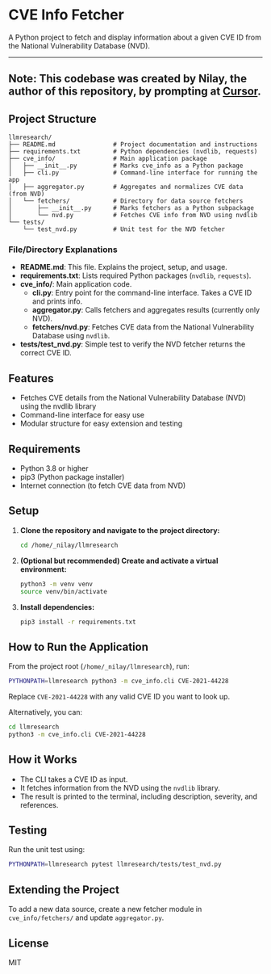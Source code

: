 # CVE Info Fetcher

A Python project to fetch and display information about a given CVE ID from the National Vulnerability Database (NVD).

---
**Note:** This codebase was created by Nilay, the author of this repository, by prompting at [Cursor](https://www.cursor.so/).
---

## Project Structure

```
llmresearch/
├── README.md                # Project documentation and instructions
├── requirements.txt         # Python dependencies (nvdlib, requests)
├── cve_info/                # Main application package
│   ├── __init__.py          # Marks cve_info as a Python package
│   ├── cli.py               # Command-line interface for running the app
│   ├── aggregator.py        # Aggregates and normalizes CVE data (from NVD)
│   └── fetchers/            # Directory for data source fetchers
│       ├── __init__.py      # Marks fetchers as a Python subpackage
│       └── nvd.py           # Fetches CVE info from NVD using nvdlib
└── tests/
    └── test_nvd.py          # Unit test for the NVD fetcher
```

### File/Directory Explanations
- **README.md**: This file. Explains the project, setup, and usage.
- **requirements.txt**: Lists required Python packages (`nvdlib`, `requests`).
- **cve_info/**: Main application code.
  - **cli.py**: Entry point for the command-line interface. Takes a CVE ID and prints info.
  - **aggregator.py**: Calls fetchers and aggregates results (currently only NVD).
  - **fetchers/nvd.py**: Fetches CVE data from the National Vulnerability Database using `nvdlib`.
- **tests/test_nvd.py**: Simple test to verify the NVD fetcher returns the correct CVE ID.

## Features
- Fetches CVE details from the National Vulnerability Database (NVD) using the nvdlib library
- Command-line interface for easy use
- Modular structure for easy extension and testing

## Requirements
- Python 3.8 or higher
- pip3 (Python package installer)
- Internet connection (to fetch CVE data from NVD)

## Setup
1. **Clone the repository and navigate to the project directory:**
   ```bash
   cd /home/_nilay/llmresearch
   ```
2. **(Optional but recommended) Create and activate a virtual environment:**
   ```bash
   python3 -m venv venv
   source venv/bin/activate
   ```
3. **Install dependencies:**
   ```bash
   pip3 install -r requirements.txt
   ```

## How to Run the Application
From the project root (`/home/_nilay/llmresearch`), run:
```bash
PYTHONPATH=llmresearch python3 -m cve_info.cli CVE-2021-44228
```
Replace `CVE-2021-44228` with any valid CVE ID you want to look up.

Alternatively, you can:
```bash
cd llmresearch
python3 -m cve_info.cli CVE-2021-44228
```

## How it Works
- The CLI takes a CVE ID as input.
- It fetches information from the NVD using the `nvdlib` library.
- The result is printed to the terminal, including description, severity, and references.

## Testing
Run the unit test using:
```bash
PYTHONPATH=llmresearch pytest llmresearch/tests/test_nvd.py
```

## Extending the Project
To add a new data source, create a new fetcher module in `cve_info/fetchers/` and update `aggregator.py`.

## License
MIT 